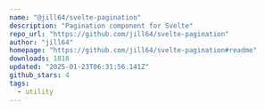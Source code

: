 ```yaml
---
name: "@jill64/svelte-pagination"
description: "Pagination component for Svelte"
repo_url: "https://github.com/jill64/svelte-pagination"
author: "jill64"
homepage: "https://github.com/jill64/svelte-pagination#readme"
downloads: 1818
updated: "2025-01-23T06:31:56.141Z"
github_stars: 4
tags: 
  - utility
---
```

